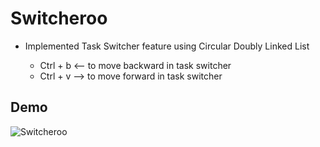 # Switcheroo

* Implemented Task Switcher feature using Circular Doubly Linked List

  * Ctrl + b <-- to move backward in task switcher
  * Ctrl + v --> to move forward in task switcher

## Demo

![Switcheroo](https://user-images.githubusercontent.com/43502764/227154735-ab6277a4-ee81-401e-b3aa-74b6dc43cc73.jpg)
